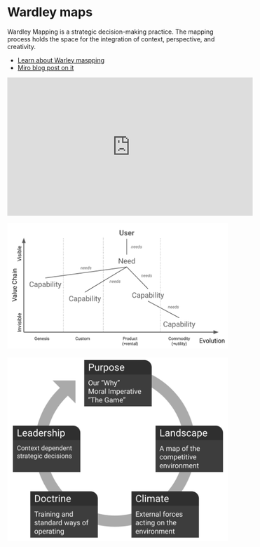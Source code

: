 # Wardley maps

Wardley Mapping is a strategic decision-making practice. 
The mapping process holds the space for the integration of context, perspective, and creativity.

- [Learn about Warley maspping](https://learnwardleymapping.com/)
- [Miro blog post on it](https://miro.com/blog/wardley-maps-whiteboard-canvas/)

<iframe width="560" height="315" src="https://www.youtube.com/embed/Gfq3ocmadZo" frameborder="0" allow="accelerometer; autoplay; encrypted-media; gyroscope; picture-in-picture" allowfullscreen></iframe>

![example of map](../images/wardley2.png)
<br>
<br>
![cycle: purpose, landscape, climate, doctrine, leadership](../images/wardley1.png)
